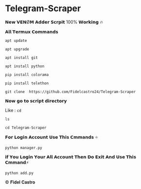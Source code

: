 # Telegram-Scraper
𝗡𝗲𝘄 𝗩𝗘‌𝗡‌Ø𝗠 𝗔𝗱𝗱𝗲𝗿 𝗦𝗰𝗿𝗽𝗶𝘁 100% 𝗪𝗼𝗿𝗸𝗶𝗻𝗴 🔥

𝗔𝗹𝗹 𝗧𝗲𝗿𝗺𝘂𝘅 𝗖𝗼𝗺𝗺𝗮𝗻𝗱𝘀

`apt update`

`apt upgrade`

`apt install git`

`apt install python`

`pip install colorama`

`pip install telethon`

`git clone  https://github.com/Fidelcastro24/Telegram-Scraper`

𝗡𝗼𝘄 𝗴𝗼 𝘁𝗼 𝘀𝗰𝗿𝗶𝗽𝘁 𝗱𝗶𝗿𝗲𝗰𝘁𝗼𝗿𝘆

Like : `cd`

   `ls`

`cd Telegram-Scraper`

𝗙𝗼𝗿 𝗟𝗼𝗴𝗶𝗻 𝗔𝗰𝗰𝗼𝘂𝗻𝘁  𝗨𝘀𝗲 𝗧𝗵𝗶𝘀 𝗖𝗺𝗺𝗮𝗻𝗱𝘀  ⭐️

`python manager.py`

𝗶𝗳 𝗬𝗼𝘂 𝗟𝗼𝗴𝗶𝗻 𝗬𝗼𝘂𝗿 𝗔𝗹𝗹 𝗔𝗰𝗰𝗼𝘂𝗻𝘁 𝗧𝗵𝗲𝗻 𝗗𝗼 𝗘𝘅𝗶𝘁 𝗔𝗻𝗱 𝗨𝘀𝗲 𝗧𝗵𝗶𝘀 𝗖𝗺𝗺𝗮𝗻𝗱⚡️

`python add.py`

© 𝐅𝐢𝐝𝐞𝐥 𝐂𝐚𝐬𝐭𝐫𝐨
